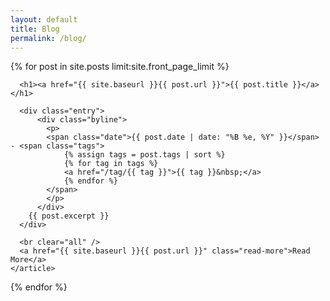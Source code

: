 ```yaml
---
layout: default
title: Blog
permalink: /blog/
---
```


<div class="posts">
  {% for post in site.posts limit:site.front_page_limit %}
    <article class="post">

      <h1><a href="{{ site.baseurl }}{{ post.url }}">{{ post.title }}</a></h1>

      <div class="entry">
		  <div class="byline">
			<p>
			<span class="date">{{ post.date | date: "%B %e, %Y" }}</span> - <span class="tags">
				{% assign tags = post.tags | sort %}
				{% for tag in tags %}
				<a href="/tag/{{ tag }}">{{ tag }}&nbsp;</a>
				{% endfor %}
			</span>
			</p>
		  </div>
        {{ post.excerpt }}
      </div>

      <br clear="all" />
      <a href="{{ site.baseurl }}{{ post.url }}" class="read-more">Read More</a>
    </article>
  {% endfor %}
</div>
